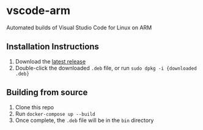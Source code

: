 # vscode-arm
Automated builds of Visual Studio Code for Linux on ARM

## Installation Instructions

1. Download the [latest release](https://github.com/stevedesmond-ca/vscode-arm/releases/latest)
1. Double-click the downloaded `.deb` file, or run `sudo dpkg -i {downloaded .deb}`

## Building from source

1. Clone this repo
1. Run `docker-compose up --build`
1. Once complete, the `.deb` file will be in the `bin` directory